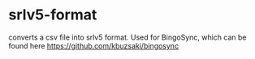 # srlv5-format
converts a csv file into srlv5 format. Used for BingoSync, which can be found here https://github.com/kbuzsaki/bingosync
